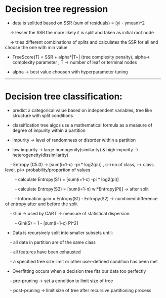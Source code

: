 
# Decision tree regression

- data is splitted based on SSR (sum of residuals) = (yi - ymean)^2

    -> lesser the SSR the more likely it is split and taken as initial root node

    -> tries different combinations of splits and calculates the SSR for all and choose the one with min value

- TreeScore(T) = SSR + alpha*|T~| (tree complexity penalty), alpha-> complexity parameter , T -> number of leaf or terminal nodes

- alpha -> best value choosen with hyperparameter tuning

----------------------------------------------------------------------------------------------------------------

# Decision tree classification:

- predict a categorical value based on independent variables, tree like structure with split conditions

- classification tree algos use a mathematical formula as a measure of degree of impurity within a partition

- impurity -> level of randomness or disorder within a partition

- low impurity -> large homogenity(similarity) & high impurity -> heterogeneity(dissimilarity)

    - Entropy (C5.0) -> [sum(i=1-c) -pi * log2(pi)] , c->no.of class, i-> class level, pi-> probability/proportion of values

        - calculate Entropy(S1) = [sum(i=1-c) -pi * log2(pi)]

        - calculate Entropy(S2) = [sum(i=1-n) wi*Entropy(Pi)] -> after split

        - Information gain = Entropy(S1) - Entropy(S2) -> combined difference of entropy after and before the split

    - Gini -> used by CART -> measure of statistical dispersion

        - Gini(S) = 1 - [sum(i=1-c) Pi^2]

- Data is recursively split into smaller subsets until:

    - all data in partition are of the same class

    - all features have been exhausted

    - a specified tree size limit or other user-defined condition has been met

- Overfitting occurs when a decision tree fits our data too perfectly

    - pre-pruning -> set a condition to limit size of tree

    - post-pruning -> limit size of tree after recursive partitioning process